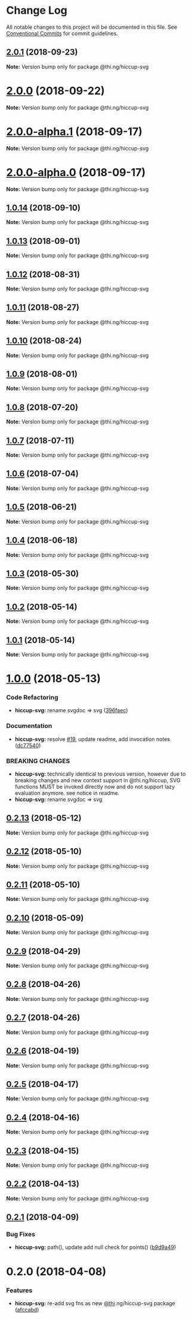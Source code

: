 # Change Log

All notable changes to this project will be documented in this file.
See [Conventional Commits](https://conventionalcommits.org) for commit guidelines.

<a name="2.0.1"></a>
## [2.0.1](https://github.com/thi-ng/umbrella/compare/@thi.ng/hiccup-svg@2.0.0...@thi.ng/hiccup-svg@2.0.1) (2018-09-23)

**Note:** Version bump only for package @thi.ng/hiccup-svg





<a name="2.0.0"></a>
# [2.0.0](https://github.com/thi-ng/umbrella/compare/@thi.ng/hiccup-svg@2.0.0-alpha.1...@thi.ng/hiccup-svg@2.0.0) (2018-09-22)

**Note:** Version bump only for package @thi.ng/hiccup-svg





<a name="2.0.0-alpha.1"></a>
# [2.0.0-alpha.1](https://github.com/thi-ng/umbrella/compare/@thi.ng/hiccup-svg@2.0.0-alpha.0...@thi.ng/hiccup-svg@2.0.0-alpha.1) (2018-09-17)

**Note:** Version bump only for package @thi.ng/hiccup-svg





<a name="2.0.0-alpha.0"></a>
# [2.0.0-alpha.0](https://github.com/thi-ng/umbrella/compare/@thi.ng/hiccup-svg@2.0.0-alpha...@thi.ng/hiccup-svg@2.0.0-alpha.0) (2018-09-17)

**Note:** Version bump only for package @thi.ng/hiccup-svg





<a name="1.0.14"></a>
## [1.0.14](https://github.com/thi-ng/umbrella/compare/@thi.ng/hiccup-svg@1.0.13...@thi.ng/hiccup-svg@1.0.14) (2018-09-10)

**Note:** Version bump only for package @thi.ng/hiccup-svg





<a name="1.0.13"></a>
## [1.0.13](https://github.com/thi-ng/umbrella/compare/@thi.ng/hiccup-svg@1.0.12...@thi.ng/hiccup-svg@1.0.13) (2018-09-01)




**Note:** Version bump only for package @thi.ng/hiccup-svg

<a name="1.0.12"></a>
## [1.0.12](https://github.com/thi-ng/umbrella/compare/@thi.ng/hiccup-svg@1.0.11...@thi.ng/hiccup-svg@1.0.12) (2018-08-31)




**Note:** Version bump only for package @thi.ng/hiccup-svg

<a name="1.0.11"></a>
## [1.0.11](https://github.com/thi-ng/umbrella/compare/@thi.ng/hiccup-svg@1.0.10...@thi.ng/hiccup-svg@1.0.11) (2018-08-27)




**Note:** Version bump only for package @thi.ng/hiccup-svg

<a name="1.0.10"></a>
## [1.0.10](https://github.com/thi-ng/umbrella/compare/@thi.ng/hiccup-svg@1.0.9...@thi.ng/hiccup-svg@1.0.10) (2018-08-24)




**Note:** Version bump only for package @thi.ng/hiccup-svg

<a name="1.0.9"></a>
## [1.0.9](https://github.com/thi-ng/umbrella/compare/@thi.ng/hiccup-svg@1.0.8...@thi.ng/hiccup-svg@1.0.9) (2018-08-01)




**Note:** Version bump only for package @thi.ng/hiccup-svg

<a name="1.0.8"></a>
## [1.0.8](https://github.com/thi-ng/umbrella/compare/@thi.ng/hiccup-svg@1.0.7...@thi.ng/hiccup-svg@1.0.8) (2018-07-20)




**Note:** Version bump only for package @thi.ng/hiccup-svg

<a name="1.0.7"></a>
## [1.0.7](https://github.com/thi-ng/umbrella/compare/@thi.ng/hiccup-svg@1.0.6...@thi.ng/hiccup-svg@1.0.7) (2018-07-11)




**Note:** Version bump only for package @thi.ng/hiccup-svg

<a name="1.0.6"></a>
## [1.0.6](https://github.com/thi-ng/umbrella/compare/@thi.ng/hiccup-svg@1.0.5...@thi.ng/hiccup-svg@1.0.6) (2018-07-04)




**Note:** Version bump only for package @thi.ng/hiccup-svg

<a name="1.0.5"></a>
## [1.0.5](https://github.com/thi-ng/umbrella/compare/@thi.ng/hiccup-svg@1.0.4...@thi.ng/hiccup-svg@1.0.5) (2018-06-21)




**Note:** Version bump only for package @thi.ng/hiccup-svg

<a name="1.0.4"></a>
## [1.0.4](https://github.com/thi-ng/umbrella/compare/@thi.ng/hiccup-svg@1.0.3...@thi.ng/hiccup-svg@1.0.4) (2018-06-18)




**Note:** Version bump only for package @thi.ng/hiccup-svg

<a name="1.0.3"></a>
## [1.0.3](https://github.com/thi-ng/umbrella/compare/@thi.ng/hiccup-svg@1.0.2...@thi.ng/hiccup-svg@1.0.3) (2018-05-30)




**Note:** Version bump only for package @thi.ng/hiccup-svg

<a name="1.0.2"></a>
## [1.0.2](https://github.com/thi-ng/umbrella/compare/@thi.ng/hiccup-svg@1.0.1...@thi.ng/hiccup-svg@1.0.2) (2018-05-14)




**Note:** Version bump only for package @thi.ng/hiccup-svg

<a name="1.0.1"></a>
## [1.0.1](https://github.com/thi-ng/umbrella/compare/@thi.ng/hiccup-svg@1.0.0...@thi.ng/hiccup-svg@1.0.1) (2018-05-14)




**Note:** Version bump only for package @thi.ng/hiccup-svg

<a name="1.0.0"></a>
# [1.0.0](https://github.com/thi-ng/umbrella/compare/@thi.ng/hiccup-svg@0.2.13...@thi.ng/hiccup-svg@1.0.0) (2018-05-13)


### Code Refactoring

* **hiccup-svg:** rename svgdoc => svg ([396faec](https://github.com/thi-ng/umbrella/commit/396faec))


### Documentation

* **hiccup-svg:** resolve [#19](https://github.com/thi-ng/umbrella/issues/19), update readme, add invocation notes ([dc77540](https://github.com/thi-ng/umbrella/commit/dc77540))


### BREAKING CHANGES

* **hiccup-svg:** technically identical to previous version, however
due to breaking changes and new context support in @thi.ng/hiccup,
SVG functions MUST be invoked directly now and do not support lazy
evaluation anymore. see notice in readme.
* **hiccup-svg:** rename svgdoc => svg




<a name="0.2.13"></a>
## [0.2.13](https://github.com/thi-ng/umbrella/compare/@thi.ng/hiccup-svg@0.2.12...@thi.ng/hiccup-svg@0.2.13) (2018-05-12)




**Note:** Version bump only for package @thi.ng/hiccup-svg

<a name="0.2.12"></a>
## [0.2.12](https://github.com/thi-ng/umbrella/compare/@thi.ng/hiccup-svg@0.2.11...@thi.ng/hiccup-svg@0.2.12) (2018-05-10)




**Note:** Version bump only for package @thi.ng/hiccup-svg

<a name="0.2.11"></a>
## [0.2.11](https://github.com/thi-ng/umbrella/compare/@thi.ng/hiccup-svg@0.2.10...@thi.ng/hiccup-svg@0.2.11) (2018-05-10)




**Note:** Version bump only for package @thi.ng/hiccup-svg

<a name="0.2.10"></a>
## [0.2.10](https://github.com/thi-ng/umbrella/compare/@thi.ng/hiccup-svg@0.2.9...@thi.ng/hiccup-svg@0.2.10) (2018-05-09)




**Note:** Version bump only for package @thi.ng/hiccup-svg

<a name="0.2.9"></a>
## [0.2.9](https://github.com/thi-ng/umbrella/compare/@thi.ng/hiccup-svg@0.2.8...@thi.ng/hiccup-svg@0.2.9) (2018-04-29)




**Note:** Version bump only for package @thi.ng/hiccup-svg

<a name="0.2.8"></a>
## [0.2.8](https://github.com/thi-ng/umbrella/compare/@thi.ng/hiccup-svg@0.2.7...@thi.ng/hiccup-svg@0.2.8) (2018-04-26)




**Note:** Version bump only for package @thi.ng/hiccup-svg

<a name="0.2.7"></a>
## [0.2.7](https://github.com/thi-ng/umbrella/compare/@thi.ng/hiccup-svg@0.2.6...@thi.ng/hiccup-svg@0.2.7) (2018-04-26)




**Note:** Version bump only for package @thi.ng/hiccup-svg

<a name="0.2.6"></a>
## [0.2.6](https://github.com/thi-ng/umbrella/compare/@thi.ng/hiccup-svg@0.2.5...@thi.ng/hiccup-svg@0.2.6) (2018-04-19)




**Note:** Version bump only for package @thi.ng/hiccup-svg

<a name="0.2.5"></a>
## [0.2.5](https://github.com/thi-ng/umbrella/compare/@thi.ng/hiccup-svg@0.2.4...@thi.ng/hiccup-svg@0.2.5) (2018-04-17)




**Note:** Version bump only for package @thi.ng/hiccup-svg

<a name="0.2.4"></a>
## [0.2.4](https://github.com/thi-ng/umbrella/compare/@thi.ng/hiccup-svg@0.2.3...@thi.ng/hiccup-svg@0.2.4) (2018-04-16)




**Note:** Version bump only for package @thi.ng/hiccup-svg

<a name="0.2.3"></a>
## [0.2.3](https://github.com/thi-ng/umbrella/compare/@thi.ng/hiccup-svg@0.2.2...@thi.ng/hiccup-svg@0.2.3) (2018-04-15)




**Note:** Version bump only for package @thi.ng/hiccup-svg

<a name="0.2.2"></a>
## [0.2.2](https://github.com/thi-ng/umbrella/compare/@thi.ng/hiccup-svg@0.2.1...@thi.ng/hiccup-svg@0.2.2) (2018-04-13)




**Note:** Version bump only for package @thi.ng/hiccup-svg

<a name="0.2.1"></a>
## [0.2.1](https://github.com/thi-ng/umbrella/compare/@thi.ng/hiccup-svg@0.2.0...@thi.ng/hiccup-svg@0.2.1) (2018-04-09)


### Bug Fixes

* **hiccup-svg:** path(), update add null check for points() ([b9d9a49](https://github.com/thi-ng/umbrella/commit/b9d9a49))




<a name="0.2.0"></a>
# 0.2.0 (2018-04-08)


### Features

* **hiccup-svg:** re-add svg fns as new [@thi](https://github.com/thi).ng/hiccup-svg package ([afccabd](https://github.com/thi-ng/umbrella/commit/afccabd))
